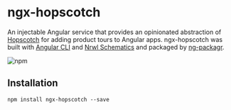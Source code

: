 # ngx-hopscotch

An injectable Angular service that provides an opinionated abstraction of [Hopscotch](https://github.com/linkedin/hopscotch) for adding product 
tours to Angular apps. ngx-hopscotch was built with [Angular CLI](https://github.com/angular/angular-cli) and [Nrwl Schematics](https://github.com/nrwl/nx) 
and packaged by [ng-packagr](https://github.com/dherges/ng-packagr).

![npm](https://img.shields.io/npm/v/ngx-hopscotch.svg?style=flat-square)

## Installation
```
npm install ngx-hopscotch --save
```
